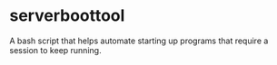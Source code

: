 # serverboottool
A bash script that helps automate starting up programs that require a session to keep running.

